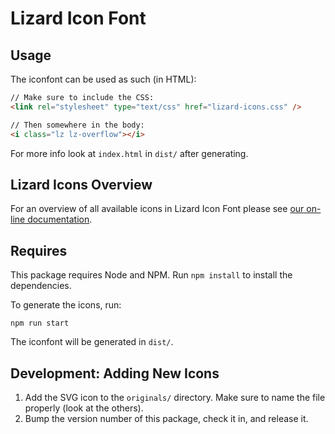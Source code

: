 Lizard Icon Font
================

Usage
-----
The iconfont can be used as such (in HTML):

```html
// Make sure to include the CSS:
<link rel="stylesheet" type="text/css" href="lizard-icons.css" />

// Then somewhere in the body:
<i class="lz lz-overflow"></i>
```

For more info look at `index.html` in `dist/` after generating.


Lizard Icons Overview
---------------------

For an overview of all available icons in Lizard Icon Font please see [our
on-line documentation](http://nens.github.io/lizard-iconfont/).

Requires
--------

This package requires Node and NPM. Run `npm install` to install the dependencies.

To generate the icons, run:

    npm run start

The iconfont will be generated in `dist/`.


Development: Adding New Icons
-----------------------------

1. Add the SVG icon to the `originals/` directory. Make sure to name the file properly (look at the others).
1. Bump the version number of this package, check it in, and release it.
